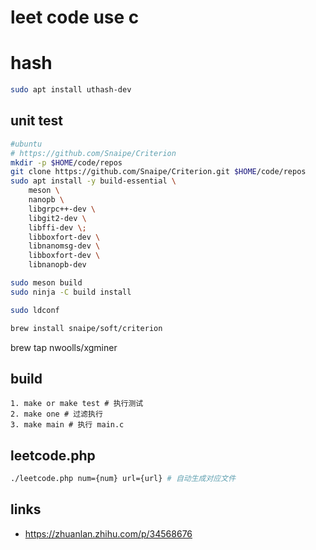 # leet code use c

# hash

```bash
sudo apt install uthash-dev
```

## unit test

```bash
#ubuntu
# https://github.com/Snaipe/Criterion
mkdir -p $HOME/code/repos
git clone https://github.com/Snaipe/Criterion.git $HOME/code/repos
sudo apt install -y build-essential \
    meson \
    nanopb \
    libgrpc++-dev \
    libgit2-dev \
    libffi-dev \;
    libboxfort-dev \
    libnanomsg-dev \
    libboxfort-dev \
    libnanopb-dev

sudo meson build
sudo ninja -C build install

sudo ldconf
```
```bash
brew install snaipe/soft/criterion
```
brew tap nwoolls/xgminer

## build

```
1. make or make test # 执行测试
2. make one # 过滤执行
3. make main # 执行 main.c
```






## leetcode.php

```bash
./leetcode.php num={num} url={url} # 自动生成对应文件
```

## links 

- https://zhuanlan.zhihu.com/p/34568676